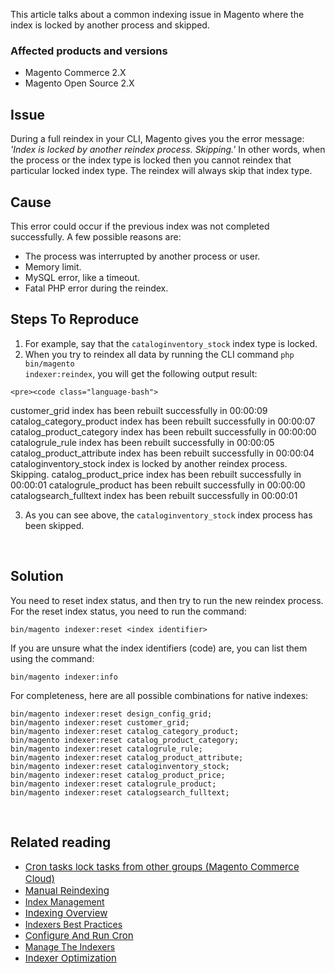 This article talks about a common indexing issue in Magento where the index is locked by another process and skipped.

### Affected products and versions

*   Magento Commerce 2.X
*   Magento Open Source 2.X

## Issue

During a full reindex in your CLI, Magento gives you the error message: _'Index is locked by another reindex process. Skipping.'_ In other words, when the process or the index type is locked then you cannot reindex that particular locked index type. The reindex will always skip that index type.

## Cause

This error could occur if the previous index was not completed successfully. A few possible reasons are:

*   The process was interrupted by another process or user.
*   Memory limit.
*   MySQL error, like a timeout.
*   Fatal PHP error during the reindex.

## Steps To Reproduce

1.   For example, say that the&nbsp;<code class="language-bash">cataloginventory\_stock</code>&nbsp;index type is locked.
2.   When you try to reindex all data by running the CLI command&nbsp;<code class="language-bash">php bin/magento indexer:reindex</code>, you will get the following output result:
    
    <pre><code class="language-bash">
customer_grid index has been rebuilt successfully in 00:00:09
catalog_category_product index has been rebuilt successfully in 00:00:07
catalog_product_category index has been rebuilt successfully in 00:00:00
catalogrule_rule index has been rebuilt successfully in 00:00:05
catalog_product_attribute index has been rebuilt successfully in 00:00:04
cataloginventory_stock index is locked by another reindex process. Skipping.
catalog_product_price index has been rebuilt successfully in 00:00:01
catalogrule_product has been rebuilt successfully in 00:00:00
catalogsearch_fulltext index has been rebuilt successfully in 00:00:01
    </code></pre>
    
    
3.   As you can see above, the&nbsp;<code class="language-bash">cataloginventory\_stock</code> index process has been skipped.

&nbsp;

## Solution

You need to reset index status, and then try to run the new reindex process. For the reset index status, you need to run the command:

<pre><code class="language-bash">bin/magento indexer:reset &lt;index identifier&gt;</code></pre>

If you are unsure what the index identifiers (code) are, you can list them using the command:

<pre><code class="language-bash">bin/magento indexer:info</code></pre>

For completeness, here are all possible combinations for native indexes:

<pre><code class="language-bash">bin/magento indexer:reset design_config_grid;
bin/magento indexer:reset customer_grid;
bin/magento indexer:reset catalog_category_product;
bin/magento indexer:reset catalog_product_category;
bin/magento indexer:reset catalogrule_rule;
bin/magento indexer:reset catalog_product_attribute;
bin/magento indexer:reset cataloginventory_stock;
bin/magento indexer:reset catalog_product_price;
bin/magento indexer:reset catalogrule_product;
bin/magento indexer:reset catalogsearch_fulltext;</code></pre>

&nbsp;

## Related reading

*   <a href="https://support.magento.com/hc/en-us/articles/360029219812" target="_self"><span style="font-size: 15px;">Cron tasks lock tasks from other groups (Magento Commerce Cloud)</span></a>
*   <a href="https://docs.magento.com/m1/ce/user_guide/system-operations/index-manual.html" target="_self"><span style="font-size: 15px;">Manual Reindexing</span></a>
*   [Index Management](https://docs.magento.com/m1/ce/user_guide/system-operations/index-management.html)
*   <a href="https://devdocs.magento.com/guides/v2.3/extension-dev-guide/indexing.html" target="_self"><span style="font-size: 15px;">Indexing Overview</span></a>
*   [Indexers Best Practices](https://devdocs.magento.com/guides/v2.3/performance-best-practices/configuration.html#indexers)
*   <a href="https://devdocs.magento.com/guides/v2.3/config-guide/cli/config-cli-subcommands-cron.html" target="_self"><span style="font-size: 15px;">Configure And Run Cron</span></a>
*   [Manage The Indexers](https://devdocs.magento.com/guides/v2.3/config-guide/cli/config-cli-subcommands-index.html)
*   <a href="https://devdocs.magento.com/guides/v2.3/extension-dev-guide/indexer-batch.html" target="_self"><span style="font-size: 15px;">Indexer Optimization</span></a>